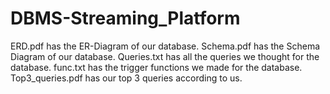 # DBMS-Streaming_Platform
ERD.pdf has the ER-Diagram of our database.
Schema.pdf has the Schema Diagram of our database.
Queries.txt has all the queries we thought for the database.
func.txt has the trigger functions we made for the database.
Top3_queries.pdf has our top 3 queries according to us.
